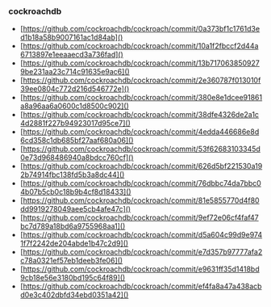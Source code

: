 ### cockroachdb

- [https://github.com/cockroachdb/cockroach/commit/0a373bf1c1761d3ed1b18a58b9007161ac1d84ab]()
- [https://github.com/cockroachdb/cockroach/commit/10a1f2fbccf2d44a6713897e1eeaaecd3a736fad]()
- [https://github.com/cockroachdb/cockroach/commit/13b7170638509279be231aa23c714c91635e9ac6]()
- [https://github.com/cockroachdb/cockroach/commit/2e360787f013010f39ee0804c772d216d546772e]()
- [https://github.com/cockroachdb/cockroach/commit/380e8e1dcee91861a8a96aa6a0600c1d8500c902]()
- [https://github.com/cockroachdb/cockroach/commit/38dfe4326de2a1c4d2881f227b94923017d95ce7]()
- [https://github.com/cockroachdb/cockroach/commit/4edda446686e8d6cd358c1db685bf27aaf680a06]()
- [https://github.com/cockroachdb/cockroach/commit/53f62683103345d0e73d968486940a8bdcc760cf]()
- [https://github.com/cockroachdb/cockroach/commit/626d5bf221530a192b74914fbc138fd5b3a8dc44]()
- [https://github.com/cockroachdb/cockroach/commit/76dbbc74da7bbc04b07b5cb0c18b9b4cf8d18433]()
- [https://github.com/cockroachdb/cockroach/commit/81e5855770d4f80dd9919278049aee5cb4afe47c]()
- [https://github.com/cockroachdb/cockroach/commit/9ef72e06cf4faf47bc7d789a18bd6a9755968aa1]()
- [https://github.com/cockroachdb/cockroach/commit/d5a604c99d9e9741f7f2242de204abde1b47c2d9]()
- [https://github.com/cockroachdb/cockroach/commit/e7d357b97777afa2c78a0321ef57eb1deeb3fe06]()
- [https://github.com/cockroachdb/cockroach/commit/e9631ff35d1418bd9cb18e56e3180bd195c64f89]()
- [https://github.com/cockroachdb/cockroach/commit/ef4fa8a47a438acbd0e3c402dbfd34ebd0351a42]()
